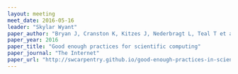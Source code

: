 ```yaml
---
layout: meeting
meet_date: 2016-05-16
leader: "Skylar Wyant"
paper_author: "Bryan J, Cranston K, Kitzes J, Nederbragt L, Teal T et al."
paper_year: 2016
paper_title: "Good enough practices for scientific computing"
paper_journal: "The Internet"
paper_url: "http://swcarpentry.github.io/good-enough-practices-in-scientific-computing/"
---
```

